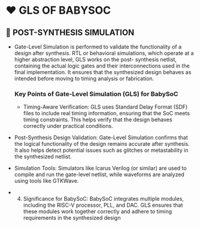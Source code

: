  # ❤️ GLS OF BABYSOC
 
 ## 🎲 POST-SYNTHESIS SIMULATION 

 - Gate-Level Simulation is performed to validate the functionality of a design after synthesis.       RTL or behavioral simulations, which operate at a higher abstraction level, GLS works on the post-   synthesis netlist, containing the actual logic gates and their interconnections used in the final    implementation. It ensures that the synthesized design behaves as intended before moving to timing   analysis or fabrication.

   ### Key Points of Gate-Level Simulation (GLS) for BabySoC

   - Timing-Aware Verification:
 GLS uses Standard Delay Format (SDF) files to include real timing information, ensuring that       the SoC meets timing constraints. This helps verify that the design behaves correctly under        practical conditions.

 -  Post-Synthesis Design Validation:
Gate-Level Simulation confirms that the logical functionality of the design remains accurate after synthesis. It also helps detect potential issues such as glitches or metastability in the synthesized netlist.

-  Simulation Tools:
Simulators like Icarus Verilog (or similar) are used to compile and run the gate-level netlist, while waveforms are analyzed using tools like GTKWave.

- 4. Significance for BabySoC:
BabySoC integrates multiple modules, including the RISC-V processor, PLL, and DAC. GLS ensures that these modules work together correctly and adhere to timing requirements in the synthesized design
   





 

 
